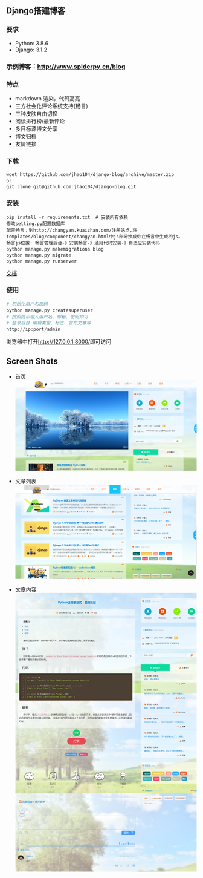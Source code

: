 ## Django搭建博客

### 要求
* Python: 3.8.6
* Django: 3.1.2

### 示例博客：<http://www.spiderpy.cn/blog>

### 特点

* markdown 渲染，代码高亮
* 三方社会化评论系统支持(畅言)
* 三种皮肤自由切换
* 阅读排行榜/最新评论
* 多目标源博文分享
* 博文归档
* 友情链接

### 下载
```
wget https://github.com/jhao104/django-blog/archive/master.zip
or
git clone git@github.com:jhao104/django-blog.git
```

### 安装
```
pip install -r requirements.txt  # 安装所有依赖
修改setting.py配置数据库
配置畅言：到http://changyan.kuaizhan.com/注册站点,将templates/blog/component/changyan.html中js部分换成你在畅言中生成的js。
畅言js位置: 畅言管理后台-》安装畅言-》通用代码安装-》自适应安装代码
python manage.py makemigrations blog
python manage.py migrate
python manage.py runserver
```
[文档](docs/install.md)

### 使用

```python
# 初始化用户名密码
python manage.py createsuperuser
# 按照提示输入用户名、邮箱、密码即可
# 登录后台 编辑类型、标签、发布文章等
http://ip:port/admin

```

浏览器中打开<http://127.0.0.1:8000/>即可访问

## Screen Shots

* 首页
![首页](docs/image/image1.png)

* 文章列表
![文章列表](docs/image/image2.png)

* 文章内容
![文章内容](docs/image/image3.png)
